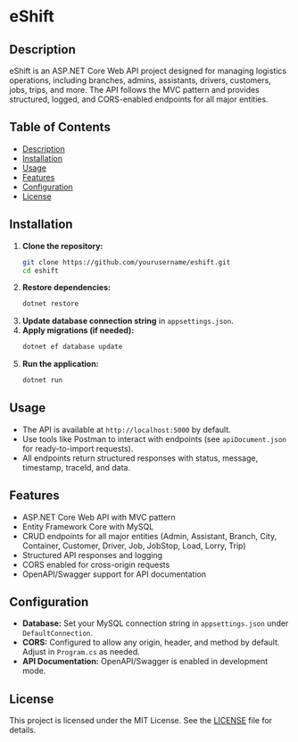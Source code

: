 # eShift

## Description

eShift is an ASP.NET Core Web API project designed for managing logistics operations, including branches, admins, assistants, drivers, customers, jobs, trips, and more. The API follows the MVC pattern and provides structured, logged, and CORS-enabled endpoints for all major entities.

## Table of Contents
- [Description](#description)
- [Installation](#installation)
- [Usage](#usage)
- [Features](#features)
- [Configuration](#configuration)
- [License](#license)

## Installation

1. **Clone the repository:**
   ```sh
   git clone https://github.com/yourusername/eshift.git
   cd eshift
   ```
2. **Restore dependencies:**
   ```sh
   dotnet restore
   ```
3. **Update database connection string** in `appsettings.json`.
4. **Apply migrations (if needed):**
   ```sh
   dotnet ef database update
   ```
5. **Run the application:**
   ```sh
   dotnet run
   ```

## Usage

- The API is available at `http://localhost:5000` by default.
- Use tools like Postman to interact with endpoints (see `apiDocument.json` for ready-to-import requests).
- All endpoints return structured responses with status, message, timestamp, traceId, and data.

## Features
- ASP.NET Core Web API with MVC pattern
- Entity Framework Core with MySQL
- CRUD endpoints for all major entities (Admin, Assistant, Branch, City, Container, Customer, Driver, Job, JobStop, Load, Lorry, Trip)
- Structured API responses and logging
- CORS enabled for cross-origin requests
- OpenAPI/Swagger support for API documentation

## Configuration
- **Database:** Set your MySQL connection string in `appsettings.json` under `DefaultConnection`.
- **CORS:** Configured to allow any origin, header, and method by default. Adjust in `Program.cs` as needed.
- **API Documentation:** OpenAPI/Swagger is enabled in development mode.

## License

This project is licensed under the MIT License. See the [LICENSE](LICENSE) file for details.
